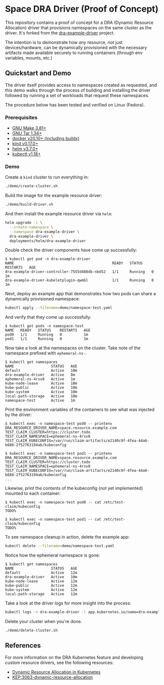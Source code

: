 # Space DRA Driver (Proof of Concept)

This repository contains a proof of concept for a DRA (Dynamic Resource Allocation) driver that provisions namespaces on the same cluster as the driver.
It's forked from the [dra-example-driver](https://github.com/kubernetes-sigs/dra-example-driver) project.

The intention is to demonstrate how *any* resource, not just devices/hardware, can be dynamically provisioned
with the necessary artifacts made available securely to running containers (through env variables, mounts, etc.)

## Quickstart and Demo

The driver itself provides access to namespaces created as requested, and this demo
walks through the process of building and installing the driver followed by
running a set of workloads that request these namespaces.

The procedure below has been tested and verified on Linux (Fedora).

### Prerequisites

* [GNU Make 3.81+](https://www.gnu.org/software/make/)
* [GNU Tar 1.34+](https://www.gnu.org/software/tar/)
* [docker v20.10+ (including buildx)](https://docs.docker.com/engine/install/)
* [kind v0.17.0+](https://kind.sigs.k8s.io/docs/user/quick-start/)
* [helm v3.7.0+](https://helm.sh/docs/intro/install/)
* [kubectl v1.18+](https://kubernetes.io/docs/reference/kubectl/)

### Demo

Create a `kind` cluster to run everything in:
```bash
./demo/create-cluster.sh
```

Build the image for the example resource driver:
```bash
./demo/build-driver.sh
```

And then install the example resource driver via `helm`:
```bash
helm upgrade -i \
  --create-namespace \
  --namespace dra-example-driver \
  dra-example-driver \
  deployments/helm/dra-example-driver
```

Double check the driver components have come up successfully:
```console
$ kubectl get pod -n dra-example-driver
NAME                                             READY   STATUS    RESTARTS   AGE
dra-example-driver-controller-7555d488db-nbd52   1/1     Running   0          1m
dra-example-driver-kubeletplugin-qwmbl           1/1     Running   0          1m
```


Next, deploy an example app that demonstrates how two pods can share a dynamically provisioned namespace:
```bash
kubectl apply --filename=demo/namespace-test.yaml
```

And verify that they come up successfully:
```console
$ kubectl get pods -n namespace-test
NAME   READY   STATUS    RESTARTS   AGE
pod0   1/1     Running   0          1m
pod1   1/1     Running   0          1m
```

Now take a look at the namespaces on the cluster. Take note of the namespace prefixed with `ephemeral-ns-`.
```console
$ kubectl get namespaces
NAME                 STATUS   AGE
default              Active   10m
dra-example-driver   Active   8m
ephemeral-ns-4rsv8   Active   1m
kube-node-lease      Active   10m
kube-public          Active   10m
kube-system          Active   10m
local-path-storage   Active   10m
namespace-test       Active   1m
```

Print the environment variables of the containers to see what was injected by the driver:
```console
$ kubectl exec -n namespace-test pod0 -- printenv
DRA_RESOURCE_DRIVER_NAME=space.resource.example.com
TEST_CLAIM_CLUSTER=https://cluster.todo
TEST_CLAIM_NAMESPACE=ephemeral-ns-4rsv8
TEST_CLAIM_KUBECONFIG=/var/run/claim-artifacts/e2140c9f-4fea-44a6-b688-2f52763194ab/kubeconfig

$ kubectl exec -n namespace-test pod1 -- printenv
DRA_RESOURCE_DRIVER_NAME=space.resource.example.com
TEST_CLAIM_CLUSTER=https://cluster.todo
TEST_CLAIM_NAMESPACE=ephemeral-ns-4rsv8
TEST_CLAIM_KUBECONFIG=/var/run/claim-artifacts/e2140c9f-4fea-44a6-b688-2f52763194ab/kubeconfig
...
```

Likewise, print the contents of the kubeconfig (not yet implemented) mounted to each container:
```console
$ kubectl exec -n namespace-test pod0 -- cat /etc/test-claim/kubeconfig        
TODO%

$ kubectl exec -n namespace-test pod1 -- cat /etc/test-claim/kubeconfig        
TODO%
```

To see namespace cleanup in action, delete the example app:
```bash
kubectl delete --filename=demo/namespace-test.yaml
```

Notice how the ephemeral namespace is gone:
```console
$ kubectl get namespaces
NAME                 STATUS   AGE
default              Active   12m
dra-example-driver   Active   10m
kube-node-lease      Active   12m
kube-public          Active   12m
kube-system          Active   12m
local-path-storage   Active   12m
```

Take a look at the driver logs for more insight into the process:
```bash
kubectl logs -n dra-example-driver -l app.kubernetes.io/name=dra-example-driver
```

Delete your cluster when you're done.
```bash
./demo/delete-cluster.sh
```

## References

For more information on the DRA Kubernetes feature and developing custom resource drivers, see the following resources:

* [Dynamic Resource Allocation in Kubernetes](https://kubernetes.io/docs/concepts/scheduling-eviction/dynamic-resource-allocation/)
* [KEP:3063-dynamic-resource-allocation](https://github.com/kubernetes/enhancements/tree/master/keps/sig-node/3063-dynamic-resource-allocation)
